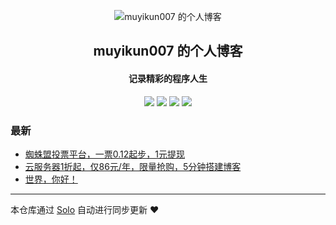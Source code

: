 <p align="center"><img alt="muyikun007 的个人博客" src="https://static.b3log.org/images/brand/solo-32.png"></p><h2 align="center">
muyikun007 的个人博客
</h2>

<h4 align="center">记录精彩的程序人生</h4>
<p align="center"><a title="muyikun007 的个人博客" target="_blank" href="https://github.com/muyikun007/solo-blog"><img src="https://img.shields.io/github/last-commit/muyikun007/solo-blog.svg?style=flat-square&color=FF9900"></a>
<a title="GitHub repo size in bytes" target="_blank" href="https://github.com/muyikun007/solo-blog"><img src="https://img.shields.io/github/repo-size/muyikun007/solo-blog.svg?style=flat-square"></a>
<a title="Solo Version" target="_blank" href="https://github.com/b3log/solo/releases"><img src="https://img.shields.io/badge/solo-3.6.6-f1e05a.svg?style=flat-square&color=blueviolet"></a>
<a title="Hits" target="_blank" href="https://github.com/b3log/hits"><img src="https://hits.b3log.org/muyikun007/solo-blog.svg"></a></p>

### 最新

* [蜘蛛盟投票平台，一票0.12起步，1元提现](http://dy.51renrenzhuan.com/articles/2019/11/03/1572717899049.html)
* [云服务器1折起，仅86元/年，限量抢购，5分钟搭建博客](http://dy.51renrenzhuan.com/articles/2019/11/03/1572717025125.html)
* [世界，你好！](http://dy.51renrenzhuan.com/hello-solo)



---

本仓库通过 [Solo](https://github.com/b3log/solo) 自动进行同步更新 ❤️ 